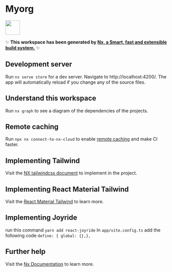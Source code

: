 # Myorg

<a alt="Nx logo" href="https://nx.dev" target="_blank" rel="noreferrer"><img src="https://raw.githubusercontent.com/nrwl/nx/master/images/nx-logo.png" width="45"></a>

✨ **This workspace has been generated by [Nx, a Smart, fast and extensible build system.](https://nx.dev)** ✨

## Development server

Run `nx serve store` for a dev server. Navigate to http://localhost:4200/. The app will automatically reload if you change any of the source files.

## Understand this workspace

Run `nx graph` to see a diagram of the dependencies of the projects.

## Remote caching

Run `npx nx connect-to-nx-cloud` to enable [remote caching](https://nx.app) and make CI faster.

## Implementing Tailwind

Visit the [NX tailwindcss document](https://nx.dev/recipes/other/using-tailwind-css-in-react#using-tailwind-css-in-react-and-next.js) to implement in the project.

## Implementing React Material Tailwind

Visit the [React Material Tailwind](https://www.material-tailwind.com/docs/react/guide/vite#example) to learn more.

## Implementing Joyride

run this command `yarn add react-joyride`
In `app/vite.config.ts` add the following code
`define: { global: {},},`

## Further help

Visit the [Nx Documentation](https://nx.dev) to learn more.
